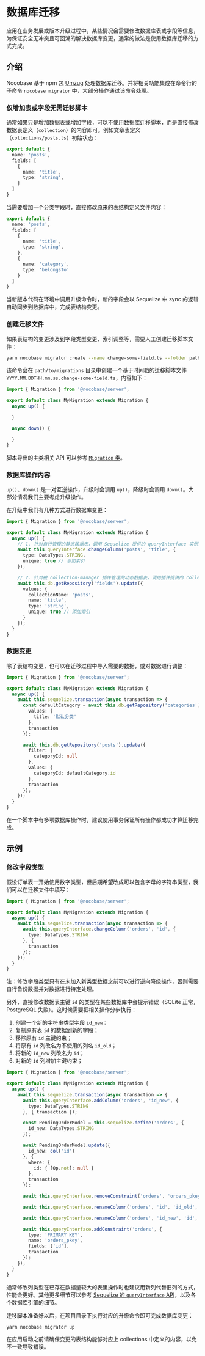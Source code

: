 # 数据库迁移

应用在业务发展或版本升级过程中，某些情况会需要修改数据库表或字段等信息，为保证安全无冲突且可回溯的解决数据库变更，通常的做法是使用数据库迁移的方式完成。

## 介绍

Nocobase 基于 npm 包 [Umzug](https://www.npmjs.com/package/umzug) 处理数据库迁移。并将相关功能集成在命令行的子命令 `nocobase migrator` 中，大部分操作通过该命令处理。

### 仅增加表或字段无需迁移脚本

通常如果只是增加数据表或增加字段，可以不使用数据库迁移脚本，而是直接修改数据表定义（`collection`）的内容即可。例如文章表定义（`collections/posts.ts`）初始状态：

```ts
export default {
  name: 'posts',
  fields: [
    {
      name: 'title',
      type: 'string',
    }
  ]
}
```

当需要增加一个分类字段时，直接修改原来的表结构定义文件内容：

```ts
export default {
  name: 'posts',
  fields: [
    {
      name: 'title',
      type: 'string',
    },
    {
      name: 'category',
      type: 'belongsTo'
    }
  ]
}
```

当新版本代码在环境中调用升级命令时，新的字段会以 Sequelize 中 sync 的逻辑自动同步到数据库中，完成表结构变更。

### 创建迁移文件

如果表结构的变更涉及到字段类型变更、索引调整等，需要人工创建迁移脚本文件：

```bash
yarn nocobase migrator create --name change-some-field.ts --folder path/to/migrations
```

该命令会在 `path/to/migrations` 目录中创建一个基于时间戳的迁移脚本文件 `YYYY.MM.DDTHH.mm.ss.change-some-field.ts`，内容如下：

```ts
import { Migration } from '@nocobase/server';

export default class MyMigration extends Migration {
  async up() {

  }

  async down() {

  }
}
```

脚本导出的主类相关 API 可以参考 [`Migration` 类](/api/server/migration)。

### 数据库操作内容

`up()`、`down()` 是一对互逆操作，升级时会调用 `up()`，降级时会调用 `down()`。大部分情况我们主要考虑升级操作。

在升级中我们有几种方式进行数据库变更：

```ts
import { Migration } from '@nocobase/server';

export default class MyMigration extends Migration {
  async up() {
    // 1. 针对自行管理的静态数据表，调用 Sequelize 提供的 queryInterface 实例上的方法
    await this.queryInterface.changeColumn('posts', 'title', {
      type: DataTypes.STRING,
      unique: true // 添加索引
    });

    // 2. 针对被 collection-manager 插件管理的动态数据表，调用插件提供的 collections / fields 表的数据仓库方法
    await this.db.getRepository('fields').update({
      values: {
        collectionName: 'posts',
        name: 'title',
        type: 'string',
        unique: true // 添加索引
      }
    });
  }
}
```

### 数据变更

除了表结构变更，也可以在迁移过程中导入需要的数据，或对数据进行调整：

```ts
import { Migration } from '@nocobase/server';

export default class MyMigration extends Migration {
  async up() {
    await this.sequelize.transaction(async transaction => {
      const defaultCategory = await this.db.getRepository('categories').create({
        values: {
          title: '默认分类'
        },
        transaction
      });

      await this.db.getRepository('posts').update({
        filter: {
          categoryId: null
        },
        values: {
          categoryId: defaultCategory.id
        },
        transaction
      });
    });
  }
}
```

在一个脚本中有多项数据库操作时，建议使用事务保证所有操作都成功才算迁移完成。

## 示例

### 修改字段类型

假设订单表一开始使用数字类型，但后期希望改成可以包含字母的字符串类型，我们可以在迁移文件中填写：

```ts
import { Migration } from '@nocobase/server';

export default class MyMigration extends Migration {
  async up() {
    await this.sequelize.transaction(async transaction => {
      await this.queryInterface.changeColumn('orders', 'id', {
        type: DataTypes.STRING
      }, {
        transaction
      });
    });
  }
}
```

注：修改字段类型只有在未加入新类型数据之前可以进行逆向降级操作，否则需要自行备份数据并对数据进行特定处理。

另外，直接修改数据表主键 `id` 的类型在某些数据库中会提示错误（SQLite 正常，PostgreSQL 失败）。这时候需要把相关操作分步执行：

1. 创建一个新的字符串类型字段 `id_new；`
2. 复制原有表 `id` 的数据到新的字段；
3. 移除原有 `id` 主键约束；
4. 将原有 `id` 列改名为不使用的列名 `id_old`；
5. 将新的 `id_new` 列改名为 `id`；
6. 对新的 `id` 列增加主键约束；

```ts
import { Migration } from '@nocobase/server';

export default class MyMigration extends Migration {
  async up() {
    await this.sequelize.transaction(async transaction => {
      await this.queryInterface.addColumn('orders', 'id_new', {
        type: DataTypes.STRING
      }, { transaction });

      const PendingOrderModel = this.sequelize.define('orders', {
        id_new: DataTypes.STRING
      });

      await PendingOrderModel.update({
        id_new: col('id')
      }, {
        where: {
          id: { [Op.not]: null }
        },
        transaction
      });

      await this.queryInterface.removeConstraint('orders', 'orders_pkey', { transaction });

      await this.queryInterface.renameColumn('orders', 'id', 'id_old', { transaction });

      await this.queryInterface.renameColumn('orders', 'id_new', 'id', { transaction });

      await this.queryInterface.addConstraint('orders', {
        type: 'PRIMARY KEY',
        name: 'orders_pkey',
        fields: ['id'],
        transaction
      });
    });
  }
}
```

通常修改列类型在已存在数据量较大的表里操作时也建议用新列代替旧列的方式，性能会更好。其他更多细节可以参考 [Sequelize 的 `queryInterface` API](https://sequelize.org/api/v6/class/src/dialects/abstract/query-interface.js)，以及各个数据库引擎的细节。

迁移脚本准备好以后，在项目目录下执行对应的升级命令即可完成数据库变更：

```bash
yarn nocobase migrator up
```

在应用启动之前请确保变更的表结构能够对应上 collections 中定义的内容，以免不一致导致错误。
